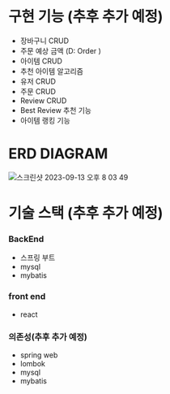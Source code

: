 # 구현 기능 (추후 추가 예정)
- 장바구니 CRUD
- 주문 예상 금액 (D: Order )
- 아이템 CRUD
- 추천 아이템 알고리즘
- 유저 CRUD
- 주문 CRUD
- Review CRUD
- Best Review 추천 기능
- 아이템 랭킹 기능
# ERD DIAGRAM

![스크린샷 2023-09-13 오후 8 03 49](https://github.com/rlaxoehd4234/Spring-simpleShop/assets/92311926/ed6d0e01-0e8c-4753-b37b-72b40a8ee324)


# 기술 스택 (추후 추가 예정)
### BackEnd
- 스프링 부트
- mysql
- mybatis
### front end
- react

### 의존성(추후 추가 예정)
- spring web
- lombok
- mysql
- mybatis
